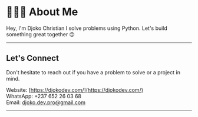 # 👨🏾‍💻 About Me

Hey, I'm Djoko Christian I solve problems using Python.
Let's build something great together 🙃

---

## Let's Connect

Don't hesitate to reach out if you have a problem to solve or a project in mind.

Website: [https://djokodev.com/](https://djokodev.com/)  
WhatsApp: +237 652 26 03 68  
Email: djoko.dev.pro@gmail.com

---

<!-- Proudly created with GPRM ( https://gprm.itsvg.in ) -->
